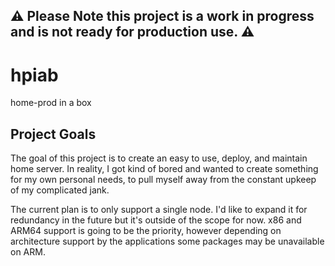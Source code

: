 ## ⚠️ Please Note this project is a work in progress and is not ready for production use. ⚠️

# hpiab
home-prod in a box

## Project Goals
The goal of this project is to create an easy to use, deploy, and maintain home server. In reality, I got kind of bored and wanted to create something for my own personal needs, to pull myself away from the constant upkeep of my complicated jank.

The current plan is to only support a single node. I'd like to expand it for redundancy in the future but it's outside of the scope for now. x86 and ARM64 support is going to be the priority, however depending on architecture support by the applications some packages may be unavailable on ARM.
